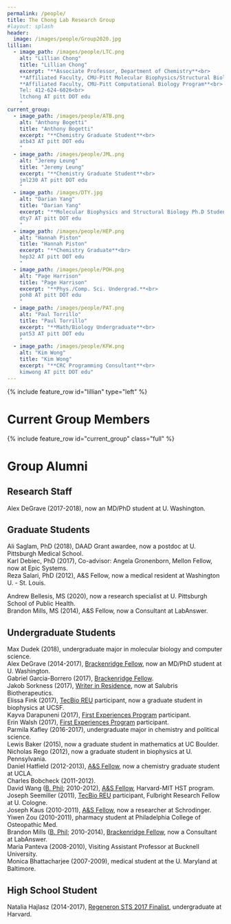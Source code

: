 ```yaml
---
permalink: /people/
title: The Chong Lab Research Group
#layout: splash
header:
  image: /images/people/Group2020.jpg
lillian:
  - image_path: /images/people/LTC.png
    alt: "Lillian Chong"
    title: "Lillian Chong"
    excerpt: "**Associate Professor, Department of Chemistry**<br>
    **Affiliated Faculty, CMU-Pitt Molecular Biophysics/Structural Biology Program**<br>
    **Affiliated Faculty, CMU-Pitt Computational Biology Program**<br>
    Tel: 412-624-6026<br>
    ltchong AT pitt DOT edu
    "
current_group:
  - image_path: /images/people/ATB.png
    alt: "Anthony Bogetti"
    title: "Anthony Bogetti"
    excerpt: "**Chemistry Graduate Student**<br>
    atb43 AT pitt DOT edu
    "
  - image_path: /images/people/JML.png
    alt: "Jeremy Leung"
    title: "Jeremy Leung"
    excerpt: "**Chemistry Graduate Student**<br>
    jml230 AT pitt DOT edu
    "
  - image_path: /images/DTY.jpg
    alt: "Darian Yang"
    title: "Darian Yang"
    excerpt: "**Molecular Biophysics and Structural Biology Ph.D Student**<br>
    dty7 AT pitt DOT edu
    "
  - image_path: /images/people/HEP.png
    alt: "Hannah Piston"
    title: "Hannah Piston"
    excerpt: "**Chemistry Graduate**<br>
    hep32 AT pitt DOT edu
    "
  - image_path: /images/people/POH.png
    alt: "Page Harrison"
    title: "Page Harrison"
    excerpt: "**Phys./Comp. Sci. Undergrad.**<br>
    poh8 AT pitt DOT edu
    "
  - image_path: /images/people/PAT.png
    alt: "Paul Torrillo"
    title: "Paul Torrillo"
    excerpt: "**Math/Biology Undergraduate**<br>
    pat53 AT pitt DOT edu
    "
  - image_path: /images/people/KFW.png
    alt: "Kim Wong"
    title: "Kim Wong"
    excerpt: "**CRC Programming Consultant**<br>
    kimwong AT pitt DOT edu"
---
```


{% include feature_row id="lillian" type="left" %}
# Current Group Members

{% include feature_row id="current_group" class="full" %}

# Group Alumni
## Research Staff
Alex DeGrave (2017-2018), now an MD/PhD student at U. Washington.  


## Graduate Students

Ali Saglam, PhD (2018), DAAD Grant awardee, now a postdoc at U. Pittsburgh Medical School.  
Karl Debiec, PhD (2017), Co-advisor: Angela Gronenborn, Mellon Fellow, now at Epic Systems.  
Reza Salari, PhD (2012), A&S Fellow, now a medical resident at Washington U. - St. Louis.  

Andrew Bellesis, MS (2020), now a research specialist at U. Pittsburgh School of Public Health.  
Brandon Mills, MS (2014), A&S Fellow, now a Consultant at LabAnswer.  


## Undergraduate Students

Max Dudek (2018), undergraduate major in molecular biology and computer science.  
Alex DeGrave (2014-2017), [Brackenridge Fellow](http://www.honorscollege.pitt.edu/summer-brackenridge-fellowships), now an MD/PhD student at U. Washington.  
Gabriel Garcia-Borrero (2017), [Brackenridge Fellow](http://www.honorscollege.pitt.edu/summer-brackenridge-fellowships).  
Jakob Sorkness (2017), [Writer in Residence](https://medium.com/pitt-undergraduate-science-writing), now at Salubris Biotherapeutics.  
Elissa Fink (2017), [TecBio REU](http://www.tecbioreu.pitt.edu/) participant, now a graduate student in biophysics at UCSF.  
Kayva Darapuneni (2017), [First Experiences Program](https://www.asundergrad.pitt.edu/research/first-experiences-research) participant.  
Erin Walsh (2017), [First Experiences Program](https://www.asundergrad.pitt.edu/research/first-experiences-research) participant.  
Parmila Kafley (2016-2017), undergraduate major in chemistry and political science.  
Lewis Baker (2015), now a graduate student in mathematics at UC Boulder.  
Nicholas Rego (2012), now a graduate student in biophysics at U. Pennsylvania.  
Daniel Hatfield (2012-2013), [A&S Fellow](https://www.asundergrad.pitt.edu/research/awards-and-funding#summer-undergraduate-research-awards), now a chemistry graduate student at UCLA.  
Charles Bobcheck (2011-2012).  
David Wang ([B. Phil](http://www.honorscollege.pitt.edu/bphil-degree); 2010-2012), [A&S Fellow](https://www.asundergrad.pitt.edu/research/awards-and-funding#summer-undergraduate-research-awards), Harvard-MIT HST program.  
Joseph Seemiller (2011), [TecBio REU](http://www.tecbioreu.pitt.edu/) participant, Fulbright Research Fellow at U. Cologne.  
Joseph Kaus (2010-2011), [A&S Fellow](https://www.asundergrad.pitt.edu/research/awards-and-funding#summer-undergraduate-research-awards), now a researcher at Schrodinger.  
Yiwen Zou (2010-2011), pharmacy student at Philadelphia College of Osteopathic Med.  
Brandon Mills ([B. Phil](http://www.honorscollege.pitt.edu/bphil-degree); 2010-2014), [Brackenridge Fellow](http://www.honorscollege.pitt.edu/summer-brackenridge-fellowships), now a Consultant at LabAnswer.  
Maria Panteva (2008-2010), Visiting Assistant Professor at Bucknell University.  
Monica Bhattacharjee (2007-2009), medical student at the U. Maryland at Baltimore.  


## High School Student

Natalia Hajlasz (2014-2017), [Regeneron STS 2017 Finalist](https://student.societyforscience.org/regeneronsts-finalists-2017), undergraduate at Harvard.  
